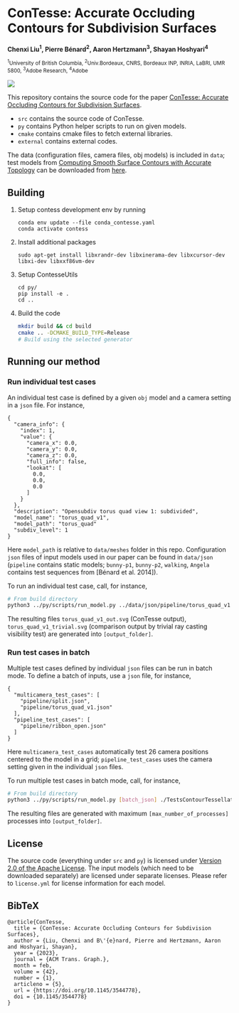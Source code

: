ConTesse: Accurate Occluding Contours for Subdivision Surfaces
==============================================================

<strong>Chenxi Liu<sup>1</sup>, Pierre Bénard<sup>2</sup>, Aaron Hertzmann<sup>3</sup>, Shayan Hoshyari<sup>4</sup></strong>

<small><sup>1</sup>University of British Columbia, <sup>2</sup>Univ.Bordeaux, CNRS, Bordeaux INP, INRIA, LaBRI, UMR 5800, <sup>3</sup>Adobe Research, <sup>4</sup>Adobe</small>

<img src="https://dgp.toronto.edu/~hertzman/contesse/representative.jpg"/>

This repository contains the source code for the paper
[ConTesse: Accurate Occluding Contours for Subdivision Surfaces](https://dgp.toronto.edu/~hertzman/contesse/).

 - `src` contains the source code of ConTesse.
 - `py` contains Python helper scripts to run on given models.
 - `cmake` contains cmake files to fetch external libraries.
 - `external` contains external codes.

The data (configuration files, camera files, obj models) is included in `data`; test models from [Computing Smooth Surface Contours with Accurate Topology](https://inria.hal.science/hal-00924273) can be downloaded from
[here](https://dgp.toronto.edu/~hertzman/contesse/contesse-data.zip).

Building
--------

1. Setup contess development env by running
    ```
    conda env update --file conda_contesse.yaml
    conda activate contess
    ```
2. Install additional packages
   ```
   sudo apt-get install libxrandr-dev libxinerama-dev libxcursor-dev libxi-dev libxxf86vm-dev
   ```
3. Setup ContesseUtils
   ```
   cd py/
   pip install -e .
   cd ..
   ```
4. Build the code
    ```bash
    mkdir build && cd build
    cmake .. -DCMAKE_BUILD_TYPE=Release
    # Build using the selected generator
    ```

Running our method
--------

### Run individual test cases

An individual test case is defined by a given `obj` model and a camera setting in a `json` file. For instance,
```
{
  "camera_info": {
    "index": 1,
    "value": {
      "camera_x": 0.0,
      "camera_y": 0.0,
      "camera_z": 0.0,
      "full_info": false,
      "lookat": [
        0.0,
        0.0,
        0.0
      ]
    }
  },
  "description": "Opensubdiv torus quad view 1: subdivided",
  "model_name": "torus_quad_v1",
  "model_path": "torus_quad"
  "subdiv_level": 1
}
```
Here `model_path` is relative to `data/meshes` folder in this repo. Configuration `json` files of input models used in our paper can be found in `data/json` (`pipeline` contains static models; `bunny-p1`, `bunny-p2`, `walking`, `Angela` contains test sequences from [Bénard et al. 2014]).

To run an individual test case, call, for instance,
```bash
# From build directory
python3 ../py/scripts/run_model.py ../data/json/pipeline/torus_quad_v1.json ./TestsContourTessellation --out [output_folder]
```
The resulting files `torus_quad_v1_out.svg` (ConTesse output), `torus_quad_v1_trivial.svg` (comparison output by trivial ray casting visibility test) are generated into `[output_folder]`.

### Run test cases in batch

Multiple test cases defined by individual `json` files can be run in batch mode. To define a batch of inputs, use a `json` file, for instance,
```
{
  "multicamera_test_cases": [
    "pipeline/split.json",
    "pipeline/torus_quad_v1.json"
  ],
  "pipeline_test_cases": [
    "pipeline/ribbon_open.json"
  ]
}
```
Here `multicamera_test_cases` automatically test 26 camera positions centered to the model in a grid; `pipeline_test_cases` uses the camera setting given in the individual `json` files.

To run multiple test cases in batch mode, call, for instance,
```bash
# From build directory
python3 ../py/scripts/run_model.py [batch_json] ./TestsContourTessellation --max-procs [max_number_of_processes] --out [output_folder]
```
The resulting files are generated with maximum `[max_number_of_processes]` processes into `[output_folder]`.

License
-------

The source code (everything under `src` and `py`) is licensed under [Version 2.0 of the Apache License](LICENSE.md).
The input models (which need to be downloaded separately) are licensed under separate licenses. Please refer to `license.yml` for license information for each model.


BibTeX
------

```
@article{ConTesse,
  title = {ConTesse: Accurate Occluding Contours for Subdivision Surfaces},
  author = {Liu, Chenxi and B\'{e}nard, Pierre and Hertzmann, Aaron and Hoshyari, Shayan},
  year = {2023},
  journal = {ACM Trans. Graph.},
  month = feb,
  volume = {42},
  number = {1},
  articleno = {5},
  url = {https://doi.org/10.1145/3544778},
  doi = {10.1145/3544778}
}
```
